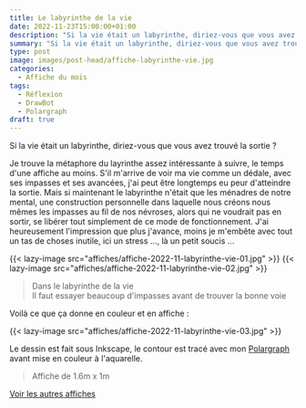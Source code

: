 ```yaml
---
title: Le labyrinthe de la vie
date: 2022-11-23T15:00:00+01:00
description: "Si la vie était un labyrinthe, diriez-vous que vous avez trouvé la sortie ?"
summary: "Si la vie était un labyrinthe, diriez-vous que vous avez trouvé la sortie ?"
type: post
image: images/post-head/affiche-labyrinthe-vie.jpg
categories: 
  - Affiche du mois
tags:
  - Réflexion
  - DrawBot
  - Polargraph
draft: true
---
```


Si la vie était un labyrinthe, diriez-vous que vous avez trouvé la sortie ?

Je trouve la métaphore du layrinthe assez intéressante à suivre, le temps d'une affiche au moins.
S'il m'arrive de voir ma vie comme un dédale, avec ses impasses et ses avancées, j'ai peut être longtemps
eu peur d'atteindre la sortie. Mais si maintenant le labyrinthe n'était que les ménadres de notre mental,
une construction personnelle dans laquelle nous créons nous mêmes les impasses au fil de nos névroses,
alors qui ne voudrait pas en sortir, se libérer tout simplement de ce mode de fonctionnement.
J'ai heureusement l'impression que plus j'avance, moins je m'embête avec tout un tas de choses inutile,
ici un stress ..., là un petit soucis ...

{{< lazy-image src="affiches/affiche-2022-11-labyrinthe-vie-01.jpg" >}}
{{< lazy-image src="affiches/affiche-2022-11-labyrinthe-vie-02.jpg" >}}

> Dans le labyrinthe de la vie  
> Il faut essayer beaucoup d'impasses
> avant de trouver la bonne voie

Voilà ce que ça donne en couleur et en affiche :

{{< lazy-image src="affiches/affiche-2022-11-labyrinthe-vie-03.jpg" >}}

Le dessin est fait sous Inkscape, le contour est tracé avec mon [Polargraph](../drawbot-polargraph)
avant mise en couleur à l'aquarelle.

> Affiche de 1.6m x 1m

[Voir les autres affiches](/categories/affiche-du-mois)
